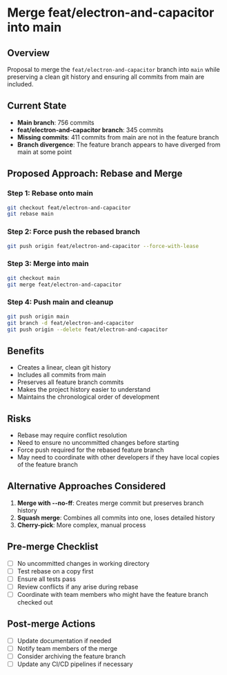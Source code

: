 # Merge feat/electron-and-capacitor into main

## Overview
Proposal to merge the `feat/electron-and-capacitor` branch into `main` while preserving a clean git history and ensuring all commits from main are included.

## Current State
- **Main branch**: 756 commits
- **feat/electron-and-capacitor branch**: 345 commits
- **Missing commits**: 411 commits from main are not in the feature branch
- **Branch divergence**: The feature branch appears to have diverged from main at some point

## Proposed Approach: Rebase and Merge

### Step 1: Rebase onto main
```bash
git checkout feat/electron-and-capacitor
git rebase main
```

### Step 2: Force push the rebased branch
```bash
git push origin feat/electron-and-capacitor --force-with-lease
```

### Step 3: Merge into main
```bash
git checkout main
git merge feat/electron-and-capacitor
```

### Step 4: Push main and cleanup
```bash
git push origin main
git branch -d feat/electron-and-capacitor
git push origin --delete feat/electron-and-capacitor
```

## Benefits
- Creates a linear, clean git history
- Includes all commits from main
- Preserves all feature branch commits
- Makes the project history easier to understand
- Maintains the chronological order of development

## Risks
- Rebase may require conflict resolution
- Need to ensure no uncommitted changes before starting
- Force push required for the rebased feature branch
- May need to coordinate with other developers if they have local copies of the feature branch

## Alternative Approaches Considered
1. **Merge with --no-ff**: Creates merge commit but preserves branch history
2. **Squash merge**: Combines all commits into one, loses detailed history
3. **Cherry-pick**: More complex, manual process

## Pre-merge Checklist
- [ ] No uncommitted changes in working directory
- [ ] Test rebase on a copy first
- [ ] Ensure all tests pass
- [ ] Review conflicts if any arise during rebase
- [ ] Coordinate with team members who might have the feature branch checked out

## Post-merge Actions
- [ ] Update documentation if needed
- [ ] Notify team members of the merge
- [ ] Consider archiving the feature branch
- [ ] Update any CI/CD pipelines if necessary 
